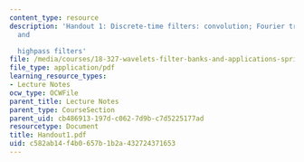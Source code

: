 ```yaml
---
content_type: resource
description: 'Handout 1: Discrete-time filters: convolution; Fourier transform; lowpass
  and

  highpass filters'
file: /media/courses/18-327-wavelets-filter-banks-and-applications-spring-2003/c582ab14f4b0657b1b2a432724371653_Handout1.pdf
file_type: application/pdf
learning_resource_types:
- Lecture Notes
ocw_type: OCWFile
parent_title: Lecture Notes
parent_type: CourseSection
parent_uid: cb486913-197d-c062-7d9b-c7d5225177ad
resourcetype: Document
title: Handout1.pdf
uid: c582ab14-f4b0-657b-1b2a-432724371653
---
```

